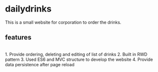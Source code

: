 # dailydrinks
This is a small website for corporation to order the drinks.
## features
<br/>
1. Provide ordering, deleting and editing of list of drinks 
2. Built in RWD pattern
3. Used ES6 and MVC structure to develop the website
4. Provide data persistence after page reload
